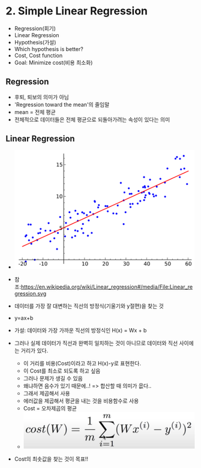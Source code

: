 # 2. Simple Linear Regression

- Regression(회기)
- Linear Regression
- Hypothesis(가설)
- Which hypothesis is better?
- Cost, Cost function
- Goal: Minimize cost(비용 최소화)

## Regression

- 후퇴, 퇴보의 의미가 아님
- 'Regression toward the mean'의 줄임말
- mean = 전체 평균
- 전체적으로 데이터들은 전체 평균으로 되돌아가려는 속성이 있다는 의미

## Linear Regression

- ![](pic/linearRg.png)
- 참조:https://en.wikipedia.org/wiki/Linear_regression#/media/File:Linear_regression.svg
- 데이터를 가장 잘 대변하는 직선의 방정식(기울기와 y절편)을 찾는 것
- y=ax+b

- 가설: 데이터와 가장 가까운 직선의 방정식인 H(x) = Wx + b
- 그러나 실제 데이터가 직선과 완벽히 일치하는 것이 아니므로 데이터와 직선 사이에는 거리가 있다.
  - 이 거리를 비용(Cost)이라고 하고 H(x)-y로 표현한다.
  - 이 Cost를 최소로 되도록 하고 싶음
  - 그러나 문제가 생길 수 있음
  - 왜냐하면 음수가 있기 때문에..! => 합산할 때 의미가 읎다..
  - 그래서 제곱해서 사용
  - 에러값을 제곱해서 평균을 내는 것을 비용함수로 사용
  - Cost = 오차제곱의 평균
  - ![](pic\Rgcost.jpg)

- Cost의 최솟값을 찾는 것이 목표!!